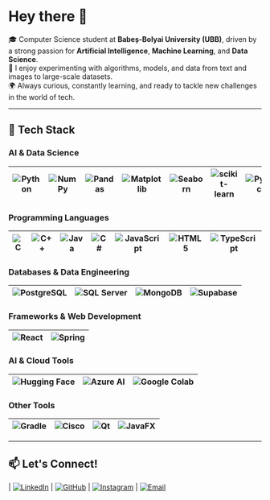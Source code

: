 # Hey there 👋  

🎓 Computer Science student at **Babeș-Bolyai University (UBB)**, driven by a strong passion for **Artificial Intelligence**, **Machine Learning**, and **Data Science**.  
🤖 I enjoy experimenting with algorithms, models, and data from text and images to large-scale datasets.  
🌍 Always curious, constantly learning, and ready to tackle new challenges in the world of tech.  

---

## 🚀 Tech Stack  

### **AI & Data Science**
| ![Python](https://img.shields.io/badge/-Python-3776AB?style=flat-square&logo=python&logoColor=white) | ![NumPy](https://img.shields.io/badge/-NumPy-013243?style=flat-square&logo=numpy&logoColor=white) | ![Pandas](https://img.shields.io/badge/-Pandas-150458?style=flat-square&logo=pandas&logoColor=white) | ![Matplotlib](https://img.shields.io/badge/-Matplotlib-11557c?style=flat-square) | ![Seaborn](https://img.shields.io/badge/-Seaborn-009688?style=flat-square) | ![scikit-learn](https://img.shields.io/badge/-scikit--learn-F7931E?style=flat-square&logo=scikitlearn&logoColor=white) | ![PyTorch](https://img.shields.io/badge/-PyTorch-EE4C2C?style=flat-square&logo=pytorch&logoColor=white) |
|---|---|---|---|---|---|---|

### **Programming Languages**   
| ![C](https://img.shields.io/badge/-C-00599C?style=flat-square&logo=c&logoColor=white) | ![C++](https://img.shields.io/badge/-C++-00599C?style=flat-square&logo=c%2B%2B&logoColor=white) | ![Java](https://img.shields.io/badge/-Java-ED8B00?style=flat-square&logo=openjdk&logoColor=white) | ![C#](https://img.shields.io/badge/-C%23-239120?style=flat-square&logo=csharp&logoColor=white) | ![JavaScript](https://img.shields.io/badge/-JavaScript-F7DF1E?style=flat-square&logo=javascript&logoColor=black) | ![HTML5](https://img.shields.io/badge/-HTML5-E34F26?style=flat-square&logo=html5&logoColor=white) | ![TypeScript](https://img.shields.io/badge/-TypeScript-3178C6?style=flat-square&logo=typescript&logoColor=white) |
|---|---|---|---|---|---|---|

### **Databases & Data Engineering**
| ![PostgreSQL](https://img.shields.io/badge/-PostgreSQL-336791?style=flat-square&logo=postgresql&logoColor=white) | ![SQL Server](https://img.shields.io/badge/-SQL%20Server-CC2927?style=flat-square&logo=microsoft%20sql%20server&logoColor=white) | ![MongoDB](https://img.shields.io/badge/-MongoDB-47A248?style=flat-square&logo=mongodb&logoColor=white) | ![Supabase](https://img.shields.io/badge/-Supabase-3ECF8E?style=flat-square&logo=supabase&logoColor=white) |
|---|---|---|---|

### **Frameworks & Web Development**
| ![React](https://img.shields.io/badge/-React-61DAFB?style=flat-square&logo=react&logoColor=black) | ![Spring](https://img.shields.io/badge/-Spring-6DB33F?style=flat-square&logo=spring&logoColor=white) |
|---|---|

### **AI & Cloud Tools**
| ![Hugging Face](https://img.shields.io/badge/-HuggingFace-FFD21E?style=flat-square&logo=huggingface&logoColor=black) | ![Azure AI](https://img.shields.io/badge/-Azure%20AI-0078D4?style=flat-square&logo=microsoftazure&logoColor=white) | ![Google Colab](https://img.shields.io/badge/-Google%20Colab-F9AB00?style=flat-square&logo=googlecolab&logoColor=white) |
|---|---|---|

### **Other Tools**
| ![Gradle](https://img.shields.io/badge/-Gradle-02303A?style=flat-square&logo=gradle&logoColor=white) | ![Cisco](https://img.shields.io/badge/-Cisco-1BA0D7?style=flat-square&logo=cisco&logoColor=white) | ![Qt](https://img.shields.io/badge/-Qt-41CD52?style=flat-square&logo=qt&logoColor=white) | ![JavaFX](https://img.shields.io/badge/-JavaFX-007396?style=flat-square&logo=openjdk&logoColor=white) |
|---|---|---|---|

---
## 📫 Let's Connect!  
| [![LinkedIn](https://img.shields.io/badge/-LinkedIn-0077B5?style=flat-square&logo=linkedin&logoColor=white)](https://www.linkedin.com/in/ale-puscas-389525353/) | [![GitHub](https://img.shields.io/badge/-GitHub-181717?style=flat-square&logo=github&logoColor=white)](https://github.com/puscasale) | [![Instagram](https://img.shields.io/badge/-Instagram-E4405F?style=flat-square&logo=instagram&logoColor=white)](https://www.instagram.com/puscasale/?hl=ro) | [![Email](https://im)]()

